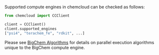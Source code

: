 Supported compute engines in chemcloud can be checked as follows:

```python
from chemcloud import CCClient

client = CCClient()
client.supported_engines
["psi4", "terachem_fe", "rdkit", ...]
```

Please see [BigChem Algorithms](https://github.com/mtzgroup/chemcloud-client/blob/main/docs/tutorial/bigchem_algorithms.md) for details on parallel execution algorithms unique to the BigChem compute engine.
